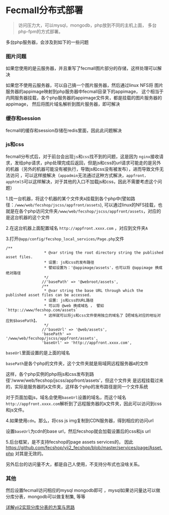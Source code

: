 Fecmall分布式部署
============

>访问压力大，可以mysql，mongodb，php放到不同的主机上面，
多台php-fpm的方式部署。


多台php服务器，会涉及到如下的一些问题


### 图片问题

如果您使用的是云服务器，并且重写了fecmall图片部分的存储，这样处理可以解决

如果您不使用云服务器，可以自己搞一个图片服务器，然后通过linux NFS将
图片服务器的appimage映射到php服务器中fecmall目录下的appimage，
这个相当于内网服务器挂载，各个php服务器的appimage文件夹，都是挂载的图片服务器的appimage，
然后将图片域名解析到图片服务器，即可解决


### 缓存和session

fecmall的缓存和session存储在redis里面，因此此问题解决

### js和css


fecmall分布式后，对于前台会出现`js`和`css`找不到的问题，这是因为
`nginx`接收请求，发给php请求，php处理完成后返回，但是js和css的url请求可能走的是另外的机器（另外的机器可能没有被执行，导致js和css没有被发布），进而导致文件无法访问
，可以这样接解决（`appadmin`无法通过这种方式解决，`appfront，apphtml5`可以这样解决，对于其他的入口不加载js和css，因此不需要考虑这个问题）

1.找一台机器，将这个机器的某个文件夹`A`挂载到各个php中(譬如路径：`/www/web/fecshop/jscss/appfront/assets`),
可以通过linux的NFS挂载，也就是在各个php访问文件夹`/www/web/fecshop/jscss/appfront/assets`，对应的是这台机器的这个文件

2.在这台机器上面配置域名 `http://appfront.xxxx.com` ，对应到文件夹`A`

3.打开`@app/config/fecshop_local_services/Page.php`文件

```
/**
                 * @var string the root directory string the published asset files.
                 * 设置: js和css的发布路径
                 * 譬如设置为：'@appimage/assets'，也可以将 @appimage 换成绝对路径
                 */
                //'basePath' => '@webroot/assets',
                /**
                 * @var string the base URL through which the published asset files can be accessed.
                 * 设置: js和css的URL路径
                 * 可以将 @web 换成域名 ， 譬如  `http:://www/fecshop.com/assets`
                 * 这样就可以将js和css文件使用独立的域名了【把域名对应的地址对应到$basePath】。
                 */
                //'baseUrl' => '@web/assets',
                'basePath' => '/www/web/fecshop/jscss/appfront/assets',
                'baseUrl' => 'http://appfront.xxxx.com',
```

`baseUrl`里面设置的是上面的域名

`basePath`是各个php的文件夹，这个文件夹就是局域网远程服务器`A`的文件


这样，各个php实例的php将js和css发布到路径'/www/web/fecshop/jscss/appfront/assets'，但这个文件夹
是远程挂载过来的，实际是服务器的`A`文件夹，这样各个php的发布路径是同一个文件系统

对于页面加载js，域名会使用`baseUrl`设置的域名，而这个域名 `http://appfront.xxxx.com`解析到了远程服务器的`A`文件夹，因此可以访问到css和js文件。

4.如果使用`cdn`。那么，将css js  img复制到CDN服务器，得到相应的访问url


设置`baseUrl`为cdn的base url，然后fecshop就会加载设置后的css和js url

5.后台框架，是不支持fecshop的page assets services的，
因此 https://github.com/fecshop/yii2_fecshop/blob/master/services/page/Asset.php 对其是无效的。

另外后台的访问量不大，都是自己人使用，不支持分布式也没啥关系。


### 其他

然后设置fecmall访问相应的mysql mongodb即可
，mysql如果访问量达可以做分库分表，mongodb可以做复制集, 等等


[详解yii2实现分库分表的方案与思路](http://www.fecshop.com/topic/645)














